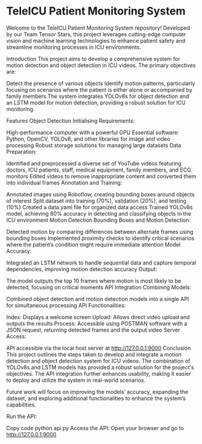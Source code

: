 # TeleICU Patient Monitoring System
 

Welcome to the TeleICU Patient Monitoring System repository! Developed by our Team Tensor Stars, this project leverages cutting-edge computer vision and machine learning technologies to enhance patient safety and streamline monitoring processes in ICU environments.

Introduction
This project aims to develop a comprehensive system for motion detection and object detection in ICU videos. The primary objectives are:

Detect the presence of various objects
Identify motion patterns, particularly focusing on scenarios where the patient is either alone or accompanied by family members
The system integrates YOLOv8s for object detection and an LSTM model for motion detection, providing a robust solution for ICU monitoring.

Features
Object Detection
Initialising Requirements:

High-performance computer with a powerful GPU
Essential software: Python, OpenCV, YOLOv8, and other libraries for image and video processing
Robust storage solutions for managing large datasets
Data Preparation:

Identified and preprocessed a diverse set of YouTube videos featuring doctors, ICU patients, staff, medical equipment, family members, and ECG monitors
Edited videos to remove inappropriate content and converted them into individual frames
Annotation and Training:

Annotated images using Roboflow, creating bounding boxes around objects of interest
Split dataset into training (70%), validation (20%), and testing (10%)
Created a data.yaml file for organized data access
Trained YOLOv8s model, achieving 80% accuracy in detecting and classifying objects in the ICU environment
Motion Detection
Bounding Boxes and Motion Detection:

Detected motion by comparing differences between alternate frames using bounding boxes
Implemented proximity checks to identify critical scenarios where the patient’s condition might require immediate attention
Model Accuracy:

Integrated an LSTM network to handle sequential data and capture temporal dependencies, improving motion detection accuracy
Output:

The model outputs the top 10 frames where motion is most likely to be detected, focusing on critical moments
API Integration
Combining Models:

Combined object detection and motion detection models into a single API for simultaneous processing
API Functionalities:

Index: Displays a welcome screen
Upload: Allows direct video upload and outputs the results
Process: Accessible using POSTMAN software with a JSON request, returning detected frames and the output video
Server Access:

API accessible via the local host server at http://127.0.0.1:9000
Conclusion
This project outlines the steps taken to develop and integrate a motion detection and object detection system for ICU videos. The combination of YOLOv8s and LSTM models has provided a robust solution for the project's objectives. The API integration further enhances usability, making it easier to deploy and utilize the system in real-world scenarios.

Future work will focus on improving the models’ accuracy, expanding the dataset, and exploring additional functionalities to enhance the system’s capabilities.



Run the API:

Copy code
python api.py
Access the API:
Open your browser and go to http://127.0.0.1:9000


